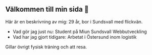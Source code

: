 ## Välkommen till min sida 👋
Här är en beskrivning av mig:
29 år, bor i Sundsvall med flickvän.
- Vad gör jag just nu: Student på Miun Sundsvall Webbutveckling
- Vad har jag gjort tidigare: Arbetat i Östersund inom logistik

Gillar övrigt fysisk träning och att resa.
